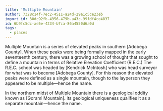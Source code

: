 ```yaml
---
title: 'Multiple Mountain'
author: 7328c14f-7ec2-4511-a24d-29a1c5ce23eb
import_id: 30dc92fb-4956-479b-a43c-99fdf4ce4837
id: 6b9fc5dc-ae5e-4234-b7ca-86a4550d6a0d
tags:
  - places
---
```

Multiple Mountain is a series of elevated peaks in southern [Adobega County]. When these peaks were being formally mapped in the early seventeenth century, there was a growing school of thought that sought to define a mountain in terms of Relative Elevation Coefficient (R.E.C.) The R.E.C. school was headed by [Kendrick McIntosh] who was head surveyor for what was to become [Adobega County]. For this reason the elevated peaks were defined as a single mountain, though to the layperson they appeared to be multiple—hence the name.

In the northern midst of Multiple Mountain there is a geological oddity known as [Gorami Mountain]. Its geological uniqueness qualifies it as a separate mountain—hence the name.